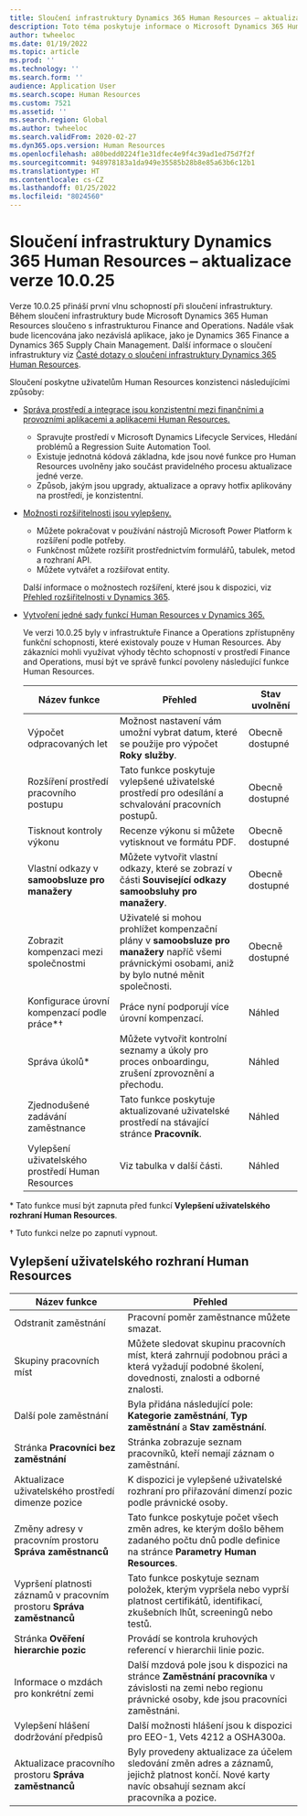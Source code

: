```yaml
---
title: Sloučení infrastruktury Dynamics 365 Human Resources – aktualizace verze 10.0.25
description: Toto téma poskytuje informace o Microsoft Dynamics 365 Human Resources verze 10.0.25, které přináší první vlnu schopností při sloučení infrastruktury.
author: twheeloc
ms.date: 01/19/2022
ms.topic: article
ms.prod: ''
ms.technology: ''
ms.search.form: ''
audience: Application User
ms.search.scope: Human Resources
ms.custom: 7521
ms.assetid: ''
ms.search.region: Global
ms.author: twheeloc
ms.search.validFrom: 2020-02-27
ms.dyn365.ops.version: Human Resources
ms.openlocfilehash: a80bedd0224f1e31dfec4e9f4c39ad1ed75d7f2f
ms.sourcegitcommit: 948978183a1da949e35585b28b8e85a63b6c12b1
ms.translationtype: HT
ms.contentlocale: cs-CZ
ms.lasthandoff: 01/25/2022
ms.locfileid: "8024560"
---
```

# <a name="dynamics-365-human-resources-infrastructure-merge---release-10025-update"></a>Sloučení infrastruktury Dynamics 365 Human Resources – aktualizace verze 10.0.25

Verze 10.0.25 přináší první vlnu schopností při sloučení infrastruktury. Během sloučení infrastruktury bude Microsoft Dynamics 365 Human Resources sloučeno s infrastrukturou Finance and Operations. Nadále však bude licencována jako nezávislá aplikace, jako je Dynamics 365 Finance a Dynamics 365 Supply Chain Management. Další informace o sloučení infrastruktury viz [Časté dotazy o sloučení infrastruktury Dynamics 365 Human Resources](../human-resources/hr-infrastructure-merge-faq.md).

Sloučení poskytne uživatelům Human Resources konzistenci následujícími způsoby:

- [Správa prostředí a integrace jsou konzistentní mezi finančními a provozními aplikacemi a aplikacemi Human Resources.](/dynamics365-release-plan/2021wave2/human-resources/dynamics365-human-resources/consistent-environment-management-integrations-between-human-resources-finance-operations-apps)

    - Spravujte prostředí v Microsoft Dynamics Lifecycle Services, Hledání problémů a Regression Suite Automation Tool.
    - Existuje jednotná kódová základna, kde jsou nové funkce pro Human Resources uvolněny jako součást pravidelného procesu aktualizace jedné verze.
    - Způsob, jakým jsou upgrady, aktualizace a opravy hotfix aplikovány na prostředí, je konzistentní.

- [Možnosti rozšiřitelnosti jsou vylepšeny.](/dynamics365-release-plan/2021wave2/human-resources/dynamics365-human-resources/improve-extensibility-options.md)

    - Můžete pokračovat v používání nástrojů Microsoft Power Platform k rozšíření podle potřeby.
    - Funkčnost můžete rozšířit prostřednictvím formulářů, tabulek, metod a rozhraní API.
    - Můžete vytvářet a rozšiřovat entity.

    Další informace o možnostech rozšíření, které jsou k dispozici, viz [Přehled rozšiřitelnosti v Dynamics 365](../fin-ops-core/dev-itpro/extensibility/extensibility-home-page.md).

- [Vytvoření jedné sady funkcí Human Resources v Dynamics 365.](/dynamics365-release-plan/2021wave2/human-resources/create-one-set-human-resources-capabilities-within-dynamics-365.md)

    Ve verzi 10.0.25 byly v infrastruktuře Finance a Operations zpřístupněny funkční schopnosti, které existovaly pouze v Human Resources. Aby zákazníci mohli využívat výhody těchto schopností v prostředí Finance and Operations, musí být ve správě funkcí povoleny následující funkce Human Resources.

    | Název funkce | Přehled | Stav uvolnění | 
    |--------------|----------|----------------| 
    | Výpočet odpracovaných let | Možnost nastavení vám umožní vybrat datum, které se použije pro výpočet **Roky služby**. | Obecně dostupné | 
    | Rozšíření prostředí pracovního postupu | Tato funkce poskytuje vylepšené uživatelské prostředí pro odesílání a schvalování pracovních postupů. | Obecně dostupné | 
    | Tisknout kontroly výkonu | Recenze výkonu si můžete vytisknout ve formátu PDF. | Obecně dostupné | 
    | Vlastní odkazy v **samoobsluze pro manažery** | Můžete vytvořit vlastní odkazy, které se zobrazí v části **Související odkazy** **samoobsluhy pro manažery**. | Obecně dostupné | 
    | Zobrazit kompenzaci mezi společnostmi | Uživatelé si mohou prohlížet kompenzační plány v **samoobsluze pro manažery** napříč všemi právnickými osobami, aniž by bylo nutné měnit společnosti. | Obecně dostupné | 
    | Konfigurace úrovní kompenzací podle práce\*&dagger; | Práce nyní podporují více úrovní kompenzací. | Náhled | 
    | Správa úkolů\* | Můžete vytvořit kontrolní seznamy a úkoly pro proces onboardingu, zrušení zprovoznění a přechodu. | Náhled | 
    | Zjednodušené zadávání zaměstnance | Tato funkce poskytuje aktualizované uživatelské prostředí na stávající stránce **Pracovník**. | Náhled | 
    | Vylepšení uživatelského prostředí Human Resources | Viz tabulka v další části.  | Náhled | 

\* Tato funkce musí být zapnuta před funkcí **Vylepšení uživatelského rozhraní Human Resources**.

&dagger; Tuto funkci nelze po zapnutí vypnout.

## <a name="human-resource-user-experience-enhancements"></a>Vylepšení uživatelského rozhraní Human Resources

| Název funkce | Přehled | 
|--------------|----------| 
| Odstranit zaměstnání | Pracovní poměr zaměstnance můžete smazat. | 
| Skupiny pracovních míst | Můžete sledovat skupinu pracovních míst, která zahrnují podobnou práci a která vyžadují podobné školení, dovednosti, znalosti a odborné znalosti. | 
| Další pole zaměstnání | Byla přidána následující pole: **Kategorie zaměstnání**, **Typ zaměstnání** a **Stav zaměstnání**. | 
| Stránka **Pracovníci bez zaměstnání** | Stránka zobrazuje seznam pracovníků, kteří nemají záznam o zaměstnání. | 
| Aktualizace uživatelského prostředí dimenze pozice | K dispozici je vylepšené uživatelské rozhraní pro přiřazování dimenzí pozic podle právnické osoby. | 
| Změny adresy v pracovním prostoru **Správa zaměstnanců** | Tato funkce poskytuje počet všech změn adres, ke kterým došlo během zadaného počtu dnů podle definice na stránce **Parametry Human Resources**. | 
| Vypršení platnosti záznamů v pracovním prostoru **Správa zaměstnanců** | Tato funkce poskytuje seznam položek, kterým vypršela nebo vyprší platnost certifikátů, identifikací, zkušebních lhůt, screeningů nebo testů. | 
| Stránka **Ověření hierarchie pozic** | Provádí se kontrola kruhových referencí v hierarchii linie pozic. | 
| Informace o mzdách pro konkrétní zemi | Další mzdová pole jsou k dispozici na stránce **Zaměstnání pracovníka** v závislosti na zemi nebo regionu právnické osoby, kde jsou pracovníci zaměstnáni. | 
| Vylepšení hlášení dodržování předpisů | Další možnosti hlášení jsou k dispozici pro EEO-1, Vets 4212 a OSHA300a. | 
| Aktualizace pracovního prostoru **Správa zaměstnanců** | Byly provedeny aktualizace za účelem sledování změn adres a záznamů, jejichž platnost končí. Nové karty navíc obsahují seznam akcí pracovníka a pozice. | 
